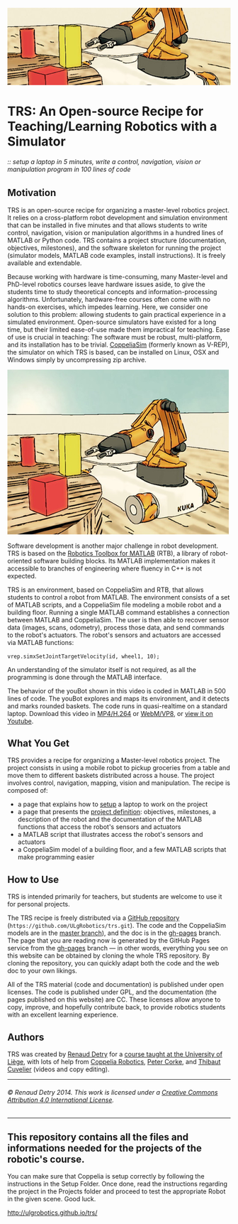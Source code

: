 ![youbot](img/top-3.jpg)

# **TRS:** An Open-source Recipe for Teaching/Learning Robotics with a Simulator

###### :: setup a laptop in 5 minutes, write a control, navigation, vision or manipulation program in 100 lines of code

## Motivation

TRS is an open-source recipe for organizing a master-level robotics project. It relies on a cross-platform robot development and simulation environment that can be installed in five minutes and that allows students to write control, navigation, vision or manipulation algorithms in a hundred lines of MATLAB or Python code. TRS contains a project structure (documentation, objectives, milestones), and the software skeleton for running the project (simulator models, MATLAB code examples, install instructions). It is freely available and extendable.

Because working with hardware is time-consuming, many Master-level and PhD-level robotics courses leave hardware issues aside, to give the students time to study theoretical concepts and information-processing algorithms. Unfortunately, hardware-free courses often come with no hands-on exercises, which impedes learning. Here, we consider one solution to this problem: allowing students to gain practical experience in a simulated environment. Open-source simulators have existed for a long time, but their limited ease-of-use made them impractical for teaching. Ease of use is crucial in teaching: The software must be robust, multi-platform, and its installation has to be trivial. [CoppeliaSim](http://www.coppeliarobotics.com) (formerly known as V-REP), the simulator on which TRS is based, can be installed on Linux, OSX and Windows simply by uncompressing zip archive.

![youbot](img/youbot.jpg)

Software development is another major challenge in robot development. TRS is based on the [Robotics Toolbox for MATLAB](http://petercorke.com/Robotics_Toolbox.html) (RTB), a library of robot-oriented software building blocks. Its MATLAB implementation makes it accessible to branches of engineering where fluency in C++ is not expected.

TRS is an environment, based on CoppeliaSim and RTB, that allows students to control a robot from MATLAB. The environment consists of a set of MATLAB scripts, and a CoppeliaSim file modeling a mobile robot and a building floor. Running a single MATLAB command establishes a connection between MATLAB and CoppeliaSim. The user is then able to recover sensor data (images, scans, odometry), process those data, and send commands to the robot's actuators. The robot's sensors and actuators are accessed via MATLAB functions:

```
vrep.simxSetJointTargetVelocity(id, wheel1, 10);
```

An understanding of the simulator itself is not required, as all the programming is done through the MATLAB interface.

The behavior of the youBot shown in this video is coded in MATLAB in 500 lines of code. The youBot explores and maps its environment, and it detects and marks rounded baskets. The code runs in quasi-realtime on a standard laptop. Download this video in [MP4/H.264](http://renaud-detry.net/teaching/info0948/raster/youbot.mp4) or [WebM/VP8](http://renaud-detry.net/teaching/info0948/raster/youbot.webm), or [view it on Youtube](https://www.youtube.com/watch?v=bPSdZCewp7Y).

## What You Get

TRS provides a recipe for organizing a Master-level robotics project. The project consists in using a mobile robot to pickup groceries from a table and move them to different baskets distributed across a house. The project involves control, navigation, mapping, vision and manipulation. The recipe is composed of:

*   a page that explains how to [setup](setup.html) a laptop to work on the project
*   a page that presents the [project definition](project.html): objectives, milestones, a description of the robot and the documentation of the MATLAB functions that access the robot's sensors and actuators
*   a MATLAB script that illustrates access the robot's sensors and actuators
*   a CoppeliaSim model of a building floor, and a few MATLAB scripts that make programming easier

## How to Use

TRS is intended primarily for teachers, but students are welcome to use it for personal projects.

The TRS recipe is freely distributed via a [GitHub repository](https://github.com/ULgRobotics/trs) (`https://github.com/ULgRobotics/trs.git`). The code and the CoppeliaSim models are in the [master branch](https://github.com/ULgRobotics/trs/tree/master)), and the doc is in the [gh-pages](https://github.com/ULgRobotics/trs/tree/gh-pages) branch. The page that you are reading now is generated by the GitHub Pages service from the [gh-pages](https://github.com/ULgRobotics/trs/tree/gh-pages) branch — in other words, everything you see on this website can be obtained by cloning the whole TRS repository. By cloning the repository, you can quickly adapt both the code and the web doc to your own likings.

All of the TRS material (code and documentation) is published under open licenses. The code is published under GPL, and the documentation (the pages published on this website) are CC. These licenses allow anyone to copy, improve, and hopefully contribute back, to provide robotics students with an excellent learning experience.

## Authors

TRS was created by [Renaud Detry](http://renaud-detry.net/) for a [course taught at the University of Liège](http://renaud-detry.net/teaching/info0948/), with lots of help from [Coppelia Robotics](http://coppeliarobotics.com), [Peter Corke](http://petercorke.com), and [Thibaut Cuvelier](http://www.montefiore.ulg.ac.be/~tcuvelier/) (videos and copy editing).



---

###### &copy; Renaud Detry 2014. This work is licensed under a [Creative Commons Attribution 4.0 International License](http://creativecommons.org/licenses/by/4.0/).


---


## This repository contains all the files and informations needed for the projects of the robotic's course.

You can make sure that Coppelia is setup correctly by following the instructions in the Setup Folder. Once done, read
the instructions regarding the project in the Projects folder and proceed to test the appropriate Robot in the given scene.
Good luck.

http://ulgrobotics.github.io/trs/
